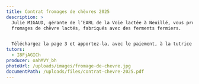```yaml
---
title: Contrat fromages de chèvres 2025
description: >
  Julie MIGAUD, gérante de l’EARL de la Voie lactée à Neuillé, vous propose des
  fromages de chèvre lactés, fabriqués avec des ferments fermiers.


  Téléchargez la page 3 et apportez-la, avec le paiement, à la tutrice sur le lieu de distribution ou envoyez-le lui à son adresse.
tutors:
  - I8FjAGICh
producer: oahMVY_bh
photoUrl: /uploads/images/fromage-de-chevre.jpg
documentPath: /uploads/files/contrat-chevre-2025.pdf
---
```

